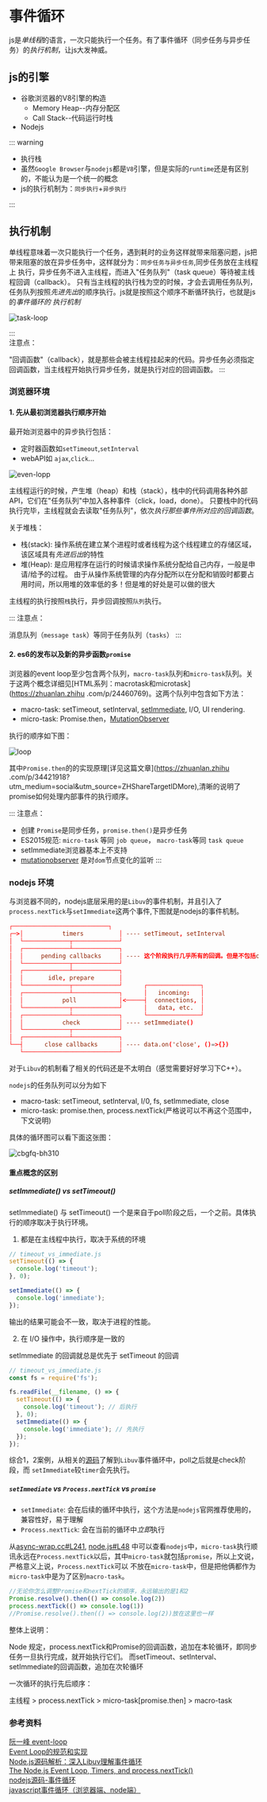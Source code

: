 # 事件循环

js是*单线程*的语言，一次只能执行一个任务。有了事件循环（同步任务与异步任务）的*执行机制*，让js大发神威。

## js的引擎

+ 谷歌浏览器的V8引擎的构造
  + Memory Heap--内存分配区
  + Call Stack--代码运行时栈
+ Nodejs

::: warning

+ 执行栈
+ 虽然`Google Browser`与`nodejs`都是`V8`引擎，但是实际的`runtime`还是有区别的，不能认为是一个统一的概念
+ js的执行机制为：`同步执行`+`异步执行`

:::

## 执行机制

单线程意味着一次只能执行一个任务，遇到耗时的业务这样就带来阻塞问题，js把带来阻塞的放在异步任务中，这样就分为：`同步任务与异步任务`,同步任务放在主线程上
执行，异步任务不进入主线程，而进入"任务队列"（task queue）等待被主线程回调（callback）。
只有当主线程的执行栈为空的时候，才会去调用任务队列，任务队列按照*先进先出*的顺序执行。js就是按照这个顺序不断循环执行，也就是js的*事件循环的
执行机制*

![task-loop](https://img14.360buyimg.com/devfe/jfs/t1/22000/30/947/125791/5c0e2ffbE32dc43ab/57a69433a6bddd93.png)

:::   
注意点：

"回调函数"（callback），就是那些会被主线程挂起来的代码。异步任务必须指定回调函数，当主线程开始执行异步任务，就是执行对应的回调函数。
:::

### 浏览器环境

#### 1. 先从最初浏览器执行顺序开始

最开始浏览器中的异步执行包括：

+ 定时器函数如`setTimeout`,`setInterval`
+ webAPI如 `ajax`,`click`...

![even-lopp](https://www.ruanyifeng.com/blogimg/asset/2014/bg2014100802.png)

主线程运行的时候，产生堆（heap）和栈（stack），栈中的代码调用各种外部API，它们在"任务队列"中加入各种事件（click，load，done）。
只要栈中的代码执行完毕，主线程就会去读取"任务队列"，依次*执行那些事件所对应的回调函数*。

关于堆栈：

+ 栈(stack): 操作系统在建立某个进程时或者线程为这个线程建立的存储区域，该区域具有*先进后出*的特性
+ 堆(Heap): 是应用程序在运行的时候请求操作系统分配给自己内存，一般是申请/给予的过程。
由于从操作系统管理的内存分配所以在分配和销毁时都要占用时间，所以用堆的效率低的多！但是堆的好处是可以做的很大

主线程的执行按照`栈`执行，异步回调按照`队列`执行。

:::
注意点：

消息队列（`message task`）等同于任务队列（`tasks`）
:::

#### 2. es6的发布以及新的异步函数`promise`

浏览器的event loop至少包含两个队列，`macro-task`队列和`micro-task`队列。关于这两个概念详细见[HTML系列：macrotask和microtask](https://zhuanlan.zhihu
.com/p/24460769)。这两个队列中包含如下方法：

+ macro-task: setTimeout, setInterval,
[setImmediate](https://developer.mozilla.org/zh-CN/docs/Web/API/Window/setImmediate), I/O, UI rendering.
+ micro-task: Promise.then，[MutationObserver](https://developer.mozilla.org/zh-CN/docs/Web/API/MutationObserver)

执行的顺序如下图：

![loop](https://img11.360buyimg.com/devfe/jfs/t1/9098/16/8553/85027/5c0e42e2E14f06ba2/5cffa76c9069263a.png)

其中`Promise.then`的的实现原理[详见这篇文章](https://zhuanlan.zhihu
.com/p/34421918?utm_medium=social&utm_source=ZHShareTargetIDMore),清晰的说明了promise如何处理内部事件的执行顺序。

:::
注意点：
+ 创建 `Promise`是同步任务，`promise.then()`是异步任务
+ ES2015规范: `micro-task` 等同 `job queue`， `macro-task`等同 `task queue`
+ setImmediate浏览器基本上不支持
+ [mutationobserver](https://dom.spec.whatwg.org/#mutationobserver) 是对`dom`节点变化的监听
:::

### nodejs 环境

与浏览器不同的，nodejs底层采用的是`Libuv`的事件机制，并且引入了`process.nextTick`与`setImmediate`这两个事件,下图就是nodejs的事件机制。

```conf
┌───────────────────────────┐
┌─>│           timers          │ ---- setTimeout, setInterval
│  └─────────────┬─────────────┘
│  ┌─────────────┴─────────────┐
│  │     pending callbacks     │ ---- 这个阶段执行几乎所有的回调。但是不包括close事件，定时器和setImmediate的回调。
│  └─────────────┬─────────────┘
│  ┌─────────────┴─────────────┐
│  │       idle, prepare       │
│  └─────────────┬─────────────┘      ┌───────────────┐
│  ┌─────────────┴─────────────┐      │   incoming:   │
│  │           poll            │<─────┤  connections, │
│  └─────────────┬─────────────┘      │   data, etc.  │
│  ┌─────────────┴─────────────┐      └───────────────┘
│  │           check           │ ---- setImmediate()
│  └─────────────┬─────────────┘
│  ┌─────────────┴─────────────┐
└──┤      close callbacks      │ ---- data.on('close', ()=>{})
   └───────────────────────────┘
```

对于`Libuv`的机制看了相关的代码还是不太明白（感觉需要好好学习下C++）。

`nodejs`的任务队列可以分为如下

+ macro-task:  setTimeout, setInterval, I/0, fs, setImmediate, close
+ micro-task:  promise.then, process.nextTick(严格说可以不再这个范围中，下文说明)

具体的循环图可以看下面这张图：

![cbgfq-bh310](https://img14.360buyimg.com/devfe/jfs/t1/15384/30/1113/265651/5c0f54fbE36cd3b5e/65f486d238601311.png)

#### 重点概念的区别

##### setImmediate() vs setTimeout()

setImmediate() 与 setTimeout() 一个是来自于poll阶段之后，一个之前。具体执行的顺序取决于执行环境。

1. 都是在主线程中执行，取决于系统的环境

```js
// timeout_vs_immediate.js
setTimeout(() => {
  console.log('timeout');
}, 0);

setImmediate(() => {
  console.log('immediate');
});
```
输出的结果可能会不一致，取决于进程的性能。

2. 在 I/O 操作中，执行顺序是一致的

setImmediate 的回调就总是优先于 setTimeout 的回调

```js
// timeout_vs_immediate.js
const fs = require('fs');

fs.readFile(__filename, () => {
  setTimeout(() => {
    console.log('timeout'); // 后执行
  }, 0);
  setImmediate(() => {
    console.log('immediate'); // 先执行
  });
});
```

综合1，2案例，从相关的[源码](https://github.com/libuv/libuv/blob/v1.x/src/unix/core.c#L350)了解到`Libuv`事件循环中，poll之后就是check阶段，而
`setImmediate`较`timer`会先执行。

##### `setImmediate` vs `Process.nextTick` vs `promise`

+ `setImmediate`: 会在后续的循环中执行，这个方法是`nodejs`官网推荐使用的，兼容性好，易于理解
+ `Process.nextTick`: 会在当前的循环中*立即*执行

从[async-wrap.cc#L241](https://github.com/nodejs/node/blob/32f6098eef/src/async-wrap.cc#L241), [node.js#L48](https://github.com/nodejs/node/blob/32f6098eef/src/node.js#L48)
中可以查看`nodejs`中，`micro-task`执行顺讯永远在`Process.nextTick`以后，其中`micro-task`就包括`promise`，所以上文说，严格意义上说，`Process.nextTick`可以
不放在`micro-task`中，但是把他俩都作为`micro-task`中是为了区别`macro-task`。

```js
//无论你怎么调整Promise和nextTick的顺序，永远输出的是1和2
Promise.resolve().then(() => console.log(2))
process.nextTick(() => console.log(1))
//Promise.resolve().then(() => console.log(2))放在这里也一样
```

整体上说明：

Node 规定，process.nextTick和Promise的回调函数，追加在本轮循环，即同步任务一旦执行完成，就开始执行它们。
而setTimeout、setInterval、setImmediate的回调函数，追加在次轮循环

一次循环的执行先后顺序：

主线程 > process.nextTick > micro-task[promise.then] > macro-task

### 参考资料

[阮一峰 event-loop](http://www.ruanyifeng.com/blog/2014/10/event-loop.html)   
[Event Loop的规范和实现](https://juejin.im/post/5a6155126fb9a01cb64edb45?utm_source=gold_browser_extension#heading-1)   
[Node.js源码解析：深入Libuv理解事件循环](https://zhuanlan.zhihu.com/p/35039878)   
[The Node.js Event Loop, Timers, and process.nextTick()](https://nodejs.org/en/docs/guides/event-loop-timers-and-nexttick/)   
[nodejs源码-事件循环](https://yjhjstz.gitbooks.io/deep-into-node/content/chapter5/chapter5-1.html)    
[javascript事件循环（浏览器端、node端）](https://juejin.im/post/5c0cb3acf265da61362248f3)   
